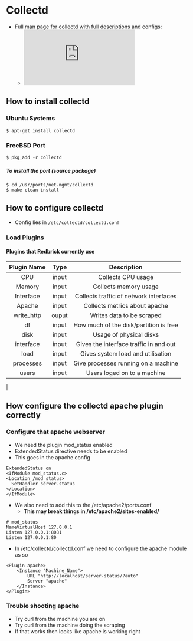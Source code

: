 # Collectd

- Full man page for collectd with full descriptions and configs:
  - ![Collectd.conf(5)](https://collectd.org/documentation/manpages/collectd.conf.5.shtml)

## How to install collectd

### Ubuntu Systems

```shell
$ apt-get install collectd
```

### FreeBSD Port

```shell
$ pkg_add -r collectd
```

##### To install the port (source package)

```shell
$ cd /usr/ports/net-mgmt/collectd
$ make clean install
```

## How to configure collectd

- Config lies in `/etc/collectd/collectd.conf`

### Load Plugins

#### Plugins that Redbrick currently use

| Plugin Name | Type  |              Description               |
| :---------: | :---: | :------------------------------------: |
|     CPU     | input |           Collects CPU usage           |
|   Memory    | input |         Collects memory usage          |
|  Interface  | input | Collects traffic of network interfaces |
|   Apache    | input |     Collects metrics about apache      |
| write_http  | ouput |       Writes data to be scraped        |
|     df      | input | How much of the disk/partition is free |
|    disk     | input |        Usage of physical disks         |
|  interface  | input | Gives the interface traffic in and out |
|    load     | input |   Gives system load and utilisation    |
|  processes  | input |  Give processes running on a machine   |
|    users    | input |      Users loged on to a machine       |

|

## How configure the collectd apache plugin correctly

### Configure that apache webserver

- We need the plugin mod_status enabled
- ExtendedStatus directive needs to be enabled
- This goes in the apache config

```config
ExtendedStatus on
<IfModule mod_status.c>
<Location /mod_status>
  SetHandler server-status
</Location>
</IfModule>
```

- We also need to add this to the /etc/apache2/ports.conf
  - **This may break things in /etc/apache2/sites-enabled/**

```config
# mod_status
NameVirtualHost 127.0.0.1
Listen 127.0.0.1:8081
Listen 127.0.0.1:80
```

- In /etc/collectd/collectd.conf we need to configure the apache module as so

```config
<Plugin apache>
    <Instance "Machine_Name">
        URL "http://localhost/server-status/?auto"
        Server "apache"
    </Instance>
</Plugin>
```

### Trouble shooting apache

- Try curl from the machine you are on
- Try curl from the machine doing the scraping
- If that works then looks like apache is working right

